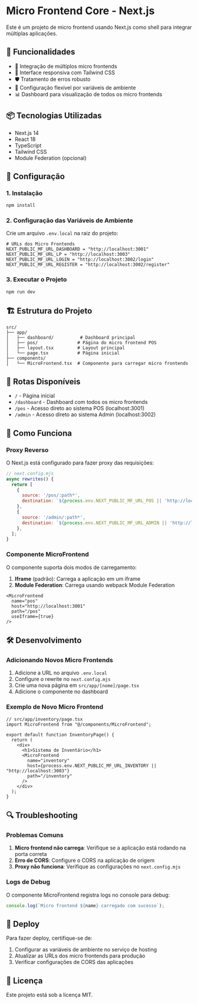 # Micro Frontend Core - Next.js

Este é um projeto de micro frontend usando Next.js como shell para integrar múltiplas aplicações.

## 🚀 Funcionalidades

- 🔄 Integração de múltiplos micro frontends
- 📱 Interface responsiva com Tailwind CSS
- 🛡️ Tratamento de erros robusto
- 🔧 Configuração flexível por variáveis de ambiente
- 📊 Dashboard para visualização de todos os micro frontends

## 📦 Tecnologias Utilizadas

- Next.js 14
- React 18
- TypeScript
- Tailwind CSS
- Module Federation (opcional)

## 🔧 Configuração

### 1. Instalação

```bash
npm install
```

### 2. Configuração das Variáveis de Ambiente

Crie um arquivo `.env.local` na raiz do projeto:

```env
# URLs dos Micro Frontends
NEXT_PUBLIC_MF_URL_DASHBOARD = "http://localhost:3001"
NEXT_PUBLIC_MF_URL_LP = "http://localhost:3003"
NEXT_PUBLIC_MF_URL_LOGIN = "http://localhost:3002/login"
NEXT_PUBLIC_MF_URL_REGISTER = "http://localhost:3002/register"
```

### 3. Executar o Projeto

```bash
npm run dev
```

## 🏗️ Estrutura do Projeto

```
src/
├── app/
│   ├── dashboard/          # Dashboard principal
│   ├── pos/               # Página do micro frontend POS
│   ├── layout.tsx         # Layout principal
│   └── page.tsx           # Página inicial
├── components/
│   └── MicroFrontend.tsx  # Componente para carregar micro frontends
```

## 🔗 Rotas Disponíveis

- `/` - Página inicial
- `/dashboard` - Dashboard com todos os micro frontends
- `/pos` - Acesso direto ao sistema POS (localhost:3001)
- `/admin` - Acesso direto ao sistema Admin (localhost:3002)

## 📝 Como Funciona

### Proxy Reverso

O Next.js está configurado para fazer proxy das requisições:

```javascript
// next.config.mjs
async rewrites() {
  return [
    {
      source: '/pos/:path*',
      destination: `${process.env.NEXT_PUBLIC_MF_URL_POS || 'http://localhost:3001'}/:path*`,
    },
    {
      source: '/admin/:path*',
      destination: `${process.env.NEXT_PUBLIC_MF_URL_ADMIN || 'http://localhost:3002'}/:path*`,
    },
  ];
}
```

### Componente MicroFrontend

O componente suporta dois modos de carregamento:

1. **Iframe** (padrão): Carrega a aplicação em um iframe
2. **Module Federation**: Carrega usando webpack Module Federation

```tsx
<MicroFrontend
  name="pos"
  host="http://localhost:3001"
  path="/pos"
  useIframe={true}
/>
```

## 🛠️ Desenvolvimento

### Adicionando Novos Micro Frontends

1. Adicione a URL no arquivo `.env.local`
2. Configure o rewrite no `next.config.mjs`
3. Crie uma nova página em `src/app/[nome]/page.tsx`
4. Adicione o componente no dashboard

### Exemplo de Novo Micro Frontend

```tsx
// src/app/inventory/page.tsx
import MicroFrontend from "@/components/MicroFrontend";

export default function InventoryPage() {
  return (
    <div>
      <h1>Sistema de Inventário</h1>
      <MicroFrontend
        name="inventory"
        host={process.env.NEXT_PUBLIC_MF_URL_INVENTORY || "http://localhost:3003"}
        path="/inventory"
      />
    </div>
  );
}
```

## 🔍 Troubleshooting

### Problemas Comuns

1. **Micro frontend não carrega**: Verifique se a aplicação está rodando na porta correta
2. **Erro de CORS**: Configure o CORS na aplicação de origem
3. **Proxy não funciona**: Verifique as configurações no `next.config.mjs`

### Logs de Debug

O componente MicroFrontend registra logs no console para debug:

```javascript
console.log(`Micro frontend ${name} carregado com sucesso`);
```

## 🚀 Deploy

Para fazer deploy, certifique-se de:

1. Configurar as variáveis de ambiente no serviço de hosting
2. Atualizar as URLs dos micro frontends para produção
3. Verificar configurações de CORS das aplicações

## 📄 Licença

Este projeto está sob a licença MIT.
